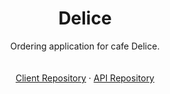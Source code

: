 <div align="center">
<h1 align="center">Delice</h1>

  <p align="center">
    Ordering application for cafe Delice. 
    <br />
    <br />
    <br />
    <a href="https://github.com/Denz1423/delice-client">Client Repository</a>
    ·
    <a href="https://github.com/Denz1423/delice-api">API Repository</a>
  </p>
</div>

